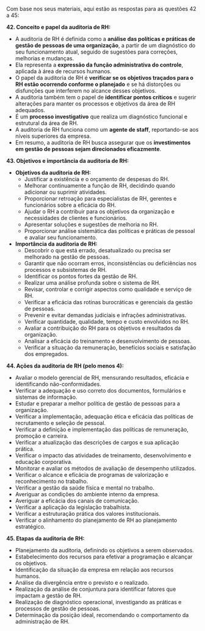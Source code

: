 Com base nos seus materiais, aqui estão as respostas para as questões 42 a 45:

**42. Conceito e papel da auditoria de RH:**

- A auditoria de RH é definida como a **análise das políticas e práticas de gestão de pessoas de uma organização**, a partir de um diagnóstico do seu funcionamento atual, seguido de sugestões para correções, melhorias e mudanças.
- Ela representa a **expressão da função administrativa do controle**, aplicada à área de recursos humanos.
- O papel da auditoria de RH é **verificar se os objetivos traçados para o RH estão ocorrendo conforme o planejado** e se há distorções ou disfunções que interferem no alcance desses objetivos.
- A auditoria também tem o papel de **identificar pontos críticos** e sugerir alterações para manter os processos e objetivos da área de RH adequados.
- É um **processo investigativo** que realiza um diagnóstico funcional e estrutural da área de RH.
- A auditoria de RH funciona como um **agente de staff**, reportando-se aos níveis superiores da empresa.
- Em resumo, a auditoria de RH busca assegurar que os **investimentos em gestão de pessoas sejam direcionados eficazmente**.

**43. Objetivos e importância da auditoria de RH:**

- **Objetivos da auditoria de RH:**
    - Justificar a existência e o orçamento de despesas do RH.
    - Melhorar continuamente a função de RH, decidindo quando adicionar ou suprimir atividades.
    - Proporcionar retroação para especialistas de RH, gerentes e funcionários sobre a eficácia do RH.
    - Ajudar o RH a contribuir para os objetivos da organização e necessidades de clientes e funcionários.
    - Apresentar soluções e sugestões de melhoria no RH.
    - Proporcionar análise sistemática das políticas e práticas de pessoal e avaliar seu funcionamento.
- **Importância da auditoria de RH:**
    - Descobrir o que está errado, desatualizado ou precisa ser melhorado na gestão de pessoas.
    - Garantir que não ocorram erros, inconsistências ou deficiências nos processos e subsistemas de RH.
    - Identificar os pontos fortes da gestão de RH.
    - Realizar uma análise profunda sobre o sistema de RH.
    - Revisar, controlar e corrigir aspectos como qualidade e serviço de RH.
    - Verificar a eficácia das rotinas burocráticas e gerenciais da gestão de pessoas.
    - Prevenir e evitar demandas judiciais e infrações administrativas.
    - Verificar quantidade, qualidade, tempo e custo envolvidos no RH.
    - Avaliar a contribuição do RH para os objetivos e resultados da organização.
    - Analisar a eficácia do treinamento e desenvolvimento de pessoas.
    - Verificar a situação da remuneração, benefícios sociais e satisfação dos empregados.

**44. Ações da auditoria de RH (pelo menos 4):**

- Avaliar o modelo gerencial de RH, mensurando resultados, eficácia e identificando não-conformidades.
- Verificar a adequação e uso correto dos documentos, formulários e sistemas de informação.
- Estudar e preparar a melhor política de gestão de pessoas para a organização.
- Verificar a implementação, adequação ética e eficácia das políticas de recrutamento e seleção de pessoal.
- Verificar a definição e implementação das políticas de remuneração, promoção e carreira.
- Verificar a atualização das descrições de cargos e sua aplicação prática.
- Verificar o impacto das atividades de treinamento, desenvolvimento e educação corporativa.
- Monitorar e avaliar os métodos de avaliação de desempenho utilizados.
- Verificar o alcance e eficácia de programas de valorização e reconhecimento no trabalho.
- Verificar a gestão da saúde física e mental no trabalho.
- Averiguar as condições do ambiente interno da empresa.
- Averiguar a eficácia dos canais de comunicação.
- Verificar a aplicação da legislação trabalhista.
- Verificar a estruturação prática dos valores institucionais.
- Verificar o alinhamento do planejamento de RH ao planejamento estratégico.

**45. Etapas da auditoria de RH:**

- Planejamento da auditoria, definindo os objetivos a serem observados.
- Estabelecimento dos recursos para efetivar a programação e alcançar os objetivos.
- Identificação da situação da empresa em relação aos recursos humanos.
- Análise da divergência entre o previsto e o realizado.
- Realização da análise de conjuntura para identificar fatores que impactam a gestão de RH.
- Realização de diagnóstico operacional, investigando as práticas e processos de gestão de pessoas.
- Determinação da posição ideal, recomendando o comportamento da administração de RH.

